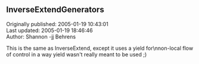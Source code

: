 ## InverseExtendGenerators  
Originally published: 2005-01-19 10:43:01  
Last updated: 2005-01-19 18:46:46  
Author: Shannon -jj Behrens  
  
This is the same as InverseExtend, except it uses a yield for\nnon-local flow of control in a way yield wasn't really meant to be used ;)
